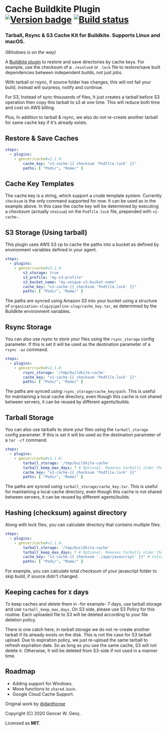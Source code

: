 # Cache Buildkite Plugin [![Version badge](https://img.shields.io/badge/cache-v2.1.0-green?style=flat-square)](https://buildkite.com/plugins) [![Build status](https://badge.buildkite.com/454ec90d231d49141fd210760bb2f19ee18d3153e35ec7f6b5.svg)](https://buildkite.com/nienbo/buildkite-cache)


### Tarball, Rsync & S3 Cache Kit for Buildkite. Supports Linux and macOS.

_(Windows is on the way)_



A [Buildkite plugin](https://buildkite.com/docs/agent/v3/plugins) to restore and save
directories by cache keys. For example, use the checksum of a `.resolved` or `.lock` file
to restore/save built dependencies between independent builds, not just jobs.

With tarball or rsync, if source folder has changes, this will not fail your build, instead will surpress, notify and continue.

For S3, Instead of sync thousands of files, It just creates a tarball before S3 operation then copy this tarball to s3 at one time. This will reduce both time and cost on AWS billing.

Plus, In addition to tarball & rsync, we also do not re-create another tarball for same cache key if it's already exists.

## Restore & Save Caches

```yml
steps:
  - plugins:
    - gencer/cache#v2.1.0:
        cache_key: "v1-cache-{{ checksum 'Podfile.lock' }}"
        paths: [ "Pods/", "Rome/" ]
```

## Cache Key Templates

The cache key is a string, which support a crude template system. Currently `checksum` is
the only command supported for now. It can be used as in the example above. In this case
the cache key will be determined by executing a _checksum_ (actually `sha1sum`) on the
`Podfile.lock` file, prepended with `v1-cache-`.

## S3 Storage (Using tarball)

This plugin uses AWS S3 cp to cache the paths into a bucket as defined by environment
variables defined in your agent.

```yml
steps:
  - plugins:
    - gencer/cache#v2.1.0:
        s3_storage: true
        s3_profile: "my-s3-profile"
        s3_bucket_name: "my-unique-s3-bucket-name"
        cache_key: "v1-cache-{{ checksum 'Podfile.lock' }}"
        paths: [ "Pods/", "Rome/" ]
```

The paths are synced using Amazon S3 into your bucket using a structure of
`organization-slug/pipeline-slug/cache_key.tar`, as determined by the Buildkite environment
variables.

## Rsync Storage

You can also use rsync to store your files using the ``rsync_storage`` config parameter.
If this is set it will be used as the destination parameter of a ``rsync -az`` command.

```yml
steps:
  - plugins:
    - gencer/cache#v2.1.0:
        rsync_storage: '/tmp/buildkite-cache'
        cache_key: "v1-cache-{{ checksum 'Podfile.lock' }}"
        paths: [ "Pods/", "Rome/" ]
```

The paths are synced using `rsync_storage/cache_key/path`. This is useful for maintaining a local
cache directory, even though this cache is not shared between servers, it can be reused by different
agents/builds.

## Tarball Storage

You can also use tarballs to store your files using the ``tarball_storage`` config parameter.
If this is set it will be used as the destination parameter of a ``tar -cf`` command.

```yml
steps:
  - plugins:
    - gencer/cache#v2.1.0:
        tarball_storage: '/tmp/buildkite-cache'
        tarball_keep_max_days: 7 # Optional. Removes tarballs older than 7 days.
        cache_key: "v1-cache-{{ checksum 'Podfile.lock' }}"
        paths: [ "Pods/", "Rome/" ]
```

The paths are synced using `tarball_storage/cache_key.tar`. This is useful for maintaining a local
cache directory, even though this cache is not shared between servers, it can be reused by different
agents/builds.

## Hashing (checksum) against directory

Along with lock files, you can calculate directory that contains multiple files.

```yml
steps:
  - plugins:
    - gencer/cache#v2.1.0:
        tarball_storage: '/tmp/buildkite-cache'
        tarball_keep_max_days: 7 # Optional. Removes tarballs older than 7 days.
        cache_key: "v1-cache-{{ checksum './app/javascript' }}" # Calculate whole 'app/javascript' directory
        paths: [ "Pods/", "Rome/" ]
```

For example, you can calculate total checksum of your javascript folder to skip build, if source didn't changed.

## Keeping caches for `X` days

To keep caches and delete them in -for example- 7 days, use tarball storage and use `tarball_keep_max_days`. On S3 side, please use S3 Policy for this routine. Each uploaded file to S3 will be deleted according to your file deletion policy.

There is one catch here, in tarball storage we do not re-create another tarball if its already exists on the disk. This is not the case for S3 tarball upload. Due to expiration policy, we just re-upload the same tarball to refresh expiration date. So as long as you use the same cache, S3 will not delete it. Otherwise, It will be deleted from S3-side if not used in a manner time.

## Roadmap

+ Adding support for Windows.
+ Move functions to `shared.bash`.
+ Google Cloud Cache Support.

Original work by [@danthorpe](https://github.com/danthorpe/cache-buildkite-plugin)

Copyright (C) 2020 Gencer W. Genç.

Licensed as **MIT**.
